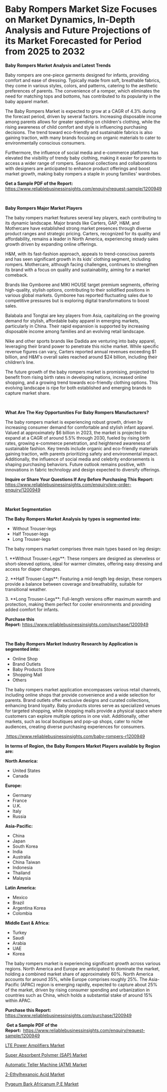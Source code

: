 <p><h1>Baby Rompers Market Size Focuses on Market Dynamics, In-Depth Analysis and Future Projections of its Market Forecasted for Period from 2025 to 2032</h1></p><p><strong>Baby Rompers Market Analysis and Latest Trends</strong></p>
<p><p>Baby rompers are one-piece garments designed for infants, providing comfort and ease of dressing. Typically made from soft, breathable fabrics, they come in various styles, colors, and patterns, catering to the aesthetic preferences of parents. The convenience of a romper, which eliminates the need for matching tops and bottoms, has contributed to its popularity in the baby apparel market.</p><p>The Baby Rompers Market is expected to grow at a CAGR of 4.3% during the forecast period, driven by several factors. Increasing disposable income among parents allows for greater spending on children's clothing, while the rising awareness of child comfort and style is influencing purchasing decisions. The trend toward eco-friendly and sustainable fabrics is also gaining traction, with many brands focusing on organic materials to cater to environmentally conscious consumers. </p><p>Furthermore, the influence of social media and e-commerce platforms has elevated the visibility of trendy baby clothing, making it easier for parents to access a wider range of rompers. Seasonal collections and collaborations with designers are anticipated to enhance product offerings and boost market growth, making baby rompers a staple in young families' wardrobes.</p></p>
<p><strong>Get a Sample PDF of the Report:&nbsp;</strong> <a href="https://www.reliablebusinessinsights.com/enquiry/request-sample/1200949?utm_campaign=57&utm_medium=2&utm_source=Github&utm_content=ia&utm_term=22032025&utm_id=baby-rompers">https://www.reliablebusinessinsights.com/enquiry/request-sample/1200949</a></p>
<p>&nbsp;</p>
<p><strong>Baby Rompers Major Market Players</strong></p>
<p><p>The baby rompers market features several key players, each contributing to its dynamic landscape. Major brands like Carters, GAP, H&M, and Mothercare have established strong market presences through diverse product ranges and strategic pricing. Carters, recognized for its quality and affordability, remains a leader in North America, experiencing steady sales growth driven by expanding online offerings.</p><p>H&M, with its fast-fashion approach, appeals to trend-conscious parents and has seen significant growth in its kids’ clothing segment, including rompers. Mothercare, although facing challenges, continues to strengthen its brand with a focus on quality and sustainability, aiming for a market comeback.</p><p>Brands like Gymboree and MIKI HOUSE target premium segments, offering high-quality, stylish options, contributing to their solidified positions in various global markets. Gymboree has reported fluctuating sales due to competitive pressures but is exploring digital transformations to boost sales.</p><p>Balabala and Tongtai are key players from Asia, capitalizing on the growing demand for stylish, affordable baby apparel in emerging markets, particularly in China. Their rapid expansion is supported by increasing disposable income among families and an evolving retail landscape.</p><p>Nike and other sports brands like Dadida are venturing into baby apparel, leveraging their brand power to penetrate this niche market. While specific revenue figures can vary, Carters reported annual revenues exceeding $1 billion, and H&M's overall sales reached around $24 billion, including their children’s line.</p><p>The future growth of the baby rompers market is promising, projected to benefit from rising birth rates in developing nations, increased online shopping, and a growing trend towards eco-friendly clothing options. This evolving landscape is ripe for both established and emerging brands to capture market share.</p></p>
<p>&nbsp;</p>
<p><strong>What Are The Key Opportunities For Baby Rompers Manufacturers?</strong></p>
<p><p>The baby rompers market is experiencing robust growth, driven by increasing consumer demand for comfortable and stylish infant apparel. Valued at approximately $6 billion in 2023, the market is projected to expand at a CAGR of around 5.5% through 2030, fueled by rising birth rates, growing e-commerce penetration, and heightened awareness of sustainable fashion. Key trends include organic and eco-friendly materials gaining traction, with parents prioritizing safety and environmental impact. Additionally, the influence of social media and celebrity endorsements is shaping purchasing behaviors. Future outlook remains positive, with innovations in fabric technology and design expected to diversify offerings.</p></p>
<p><strong>Inquire or Share Your Questions If Any Before Purchasing This Report:</strong> <a href="https://www.reliablebusinessinsights.com/enquiry/pre-order-enquiry/1200949?utm_campaign=57&utm_medium=2&utm_source=Github&utm_content=ia&utm_term=22032025&utm_id=baby-rompers">https://www.reliablebusinessinsights.com/enquiry/pre-order-enquiry/1200949</a></p>
<p>&nbsp;</p>
<p><strong>Market Segmentation</strong></p>
<p><strong>The Baby Rompers Market Analysis by types is segmented into:</strong></p>
<p><ul><li>Without Trouser-legs</li><li>Half Trouser-legs</li><li>Long Trouser-legs</li></ul></p>
<p><p>The baby rompers market comprises three main types based on leg design: </p><p>1. **Without Trouser-Legs**: These rompers are designed as sleeveless or short-sleeved options, ideal for warmer climates, offering easy dressing and access for diaper changes.</p><p>2. **Half Trouser-Legs**: Featuring a mid-length leg design, these rompers provide a balance between coverage and breathability, suitable for transitional weather.</p><p>3. **Long Trouser-Legs**: Full-length versions offer maximum warmth and protection, making them perfect for cooler environments and providing added comfort for infants.</p></p>
<p><strong>Purchase this Report:&nbsp;</strong><a href="https://www.reliablebusinessinsights.com/purchase/1200949?utm_campaign=57&utm_medium=2&utm_source=Github&utm_content=ia&utm_term=22032025&utm_id=baby-rompers">https://www.reliablebusinessinsights.com/purchase/1200949</a></p>
<p>&nbsp;</p>
<p><strong>The Baby Rompers Market Industry Research by Application is segmented into:</strong></p>
<p><ul><li>Online Shop</li><li>Brand Outlets</li><li>Baby Products Store</li><li>Shopping Mall</li><li>Others</li></ul></p>
<p><p>The baby rompers market application encompasses various retail channels, including online shops that provide convenience and a wide selection for parents. Brand outlets offer exclusive designs and curated collections, enhancing brand loyalty. Baby products stores serve as specialized venues for targeted shopping, while shopping malls provide a physical space where customers can explore multiple options in one visit. Additionally, other markets, such as local boutiques and pop-up shops, cater to niche audiences, creating diverse purchasing experiences for consumers.</p></p>
<p><a href="https://www.reliablebusinessinsights.com/baby-rompers-r1200949?utm_campaign=57&utm_medium=2&utm_source=Github&utm_content=ia&utm_term=22032025&utm_id=baby-rompers">&nbsp;https://www.reliablebusinessinsights.com/baby-rompers-r1200949</a></p>
<p><strong>In terms of Region, the Baby Rompers Market Players available by Region are:</strong></p>
<p>
    <p> <strong> North America: </strong>
        <ul>
            <li>United States</li>
            <li>Canada</li>
        </ul>
        </p> 
    <p> <strong> Europe: </strong>
        <ul>
            <li>Germany</li>
            <li>France</li>
            <li>U.K.</li>
            <li>Italy</li>
            <li>Russia</li>
        </ul>
        </p> 
    <p> <strong> Asia-Pacific: </strong>
        <ul>
            <li>China</li>
            <li>Japan</li>
            <li>South Korea</li>
            <li>India</li>
            <li>Australia</li>
            <li>China Taiwan</li>
            <li>Indonesia</li>
            <li>Thailand</li>
            <li>Malaysia</li>
        </ul>
        </p> 
    <p> <strong> Latin America: </strong>
        <ul>
            <li>Mexico</li>
            <li>Brazil</li>
            <li>Argentina Korea</li>
            <li>Colombia</li>
        </ul>
        </p> 
    <p> <strong> Middle East & Africa: </strong>
        <ul>
            <li>Turkey</li>
            <li>Saudi</li>
            <li>Arabia</li>
            <li>UAE</li>
            <li>Korea</li>
        </ul>
    </p>
    </p>
<p><p>The baby rompers market is experiencing significant growth across various regions. North America and Europe are anticipated to dominate the market, holding a combined market share of approximately 60%. North America accounts for around 35%, while Europe comprises roughly 25%. The Asia-Pacific (APAC) region is emerging rapidly, expected to capture about 25% of the market, driven by rising consumer spending and urbanization in countries such as China, which holds a substantial stake of around 15% within APAC.</p></p>
<p><strong>Purchase this Report: </strong><a href="https://www.reliablebusinessinsights.com/purchase/1200949?utm_campaign=57&utm_medium=2&utm_source=Github&utm_content=ia&utm_term=22032025&utm_id=baby-rompers">https://www.reliablebusinessinsights.com/purchase/1200949</a></p>
<p>&nbsp;<strong>Get a Sample PDF of the Report:&nbsp;&nbsp;</strong><a href="https://www.reliablebusinessinsights.com/enquiry/request-sample/1200949?utm_campaign=57&utm_medium=2&utm_source=Github&utm_content=ia&utm_term=22032025&utm_id=baby-rompers">https://www.reliablebusinessinsights.com/enquiry/request-sample/1200949</a></p>
<p><strong></strong></p>
<p><p><a href="https://github.com/pllahoithana9/Market-Research-Report-List-1/blob/main/lte-power-amplifiers-market.md?utm_campaign=57&utm_medium=2&utm_source=Github&utm_content=ia&utm_term=22032025&utm_id=baby-rompers">LTE Power Amplifiers Market</a></p><p><a href="https://github.com/zeyddaddo4/Market-Research-Report-List-1/blob/main/super-absorbent-polymer-sap-market.md?utm_campaign=57&utm_medium=2&utm_source=Github&utm_content=ia&utm_term=22032025&utm_id=baby-rompers">Super Absorbent Polymer (SAP) Market</a></p><p><a href="https://github.com/sakuniniray98/Market-Research-Report-List-1/blob/main/automatic-teller-machine-atm-market.md?utm_campaign=57&utm_medium=2&utm_source=Github&utm_content=ia&utm_term=22032025&utm_id=baby-rompers">Automatic Teller Machine (ATM) Market</a></p><p><a href="https://github.com/snakewaduddx/Market-Research-Report-List-1/blob/main/2-ethylhexanoic-acid-market.md?utm_campaign=57&utm_medium=2&utm_source=Github&utm_content=ia&utm_term=22032025&utm_id=baby-rompers">2-Ethylhexanoic Acid Market</a></p><p><a href="https://github.com/siriocooch4a/Market-Research-Report-List-1/blob/main/pygeum-bark-africanum-pe-market.md?utm_campaign=57&utm_medium=2&utm_source=Github&utm_content=ia&utm_term=22032025&utm_id=baby-rompers">Pygeum Bark Africanum P.E Market</a></p></p>